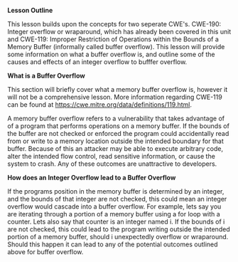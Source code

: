 **Lesson Outline**

This lesson builds upon the concepts for two seperate CWE's. CWE-190: Integer overflow or wraparound, which has already been covered in this unit and CWE-119: Improper Restriction of Operations within the Bounds of a Memory Buffer (informally called buffer overflow). This lesson will provide some information on what a buffer overflow is, and outline some of the causes and effects of an integer overflow to bufffer overflow.

**What is a Buffer Overflow**

This section will briefly cover what a memory buffer overflow is, however it will not be a comprehensive lesson. More information regarding CWE-119 can be found at https://cwe.mitre.org/data/definitions/119.html. 

A memory buffer overflow refers to a vulnerability that takes advantage of of a program that performs operations on a memory buffer. If the bounds of the buffer are not checked or enforced the program could accidentally read from or write to a memory location outside the intended boundary for that buffer. Because of this an attacker may be able to execute arbitrary code, alter the intended flow control, read sensitive information, or cause the system to crash. Any of these outcomes are unattractive to developers. 

**How does an Integer Overflow lead to a Buffer Overflow**

If the programs position in the memory buffer is determined by an integer, and the bounds of that integer are not checked, this could mean an integer overflow would cascade into a buffer overflow. For example, lets say you are iterating through a portion of a memory buffer using a for loop with a counter. Lets also say that counter is an integer named i. If the bounds of i are not checked, this could lead to the program writing outside the intended portion of a memory buffer, should i unexpectedly overflow or wraparound. Should this happen it can lead to any of the potential outcomes outlined above for buffer overflow.
